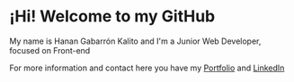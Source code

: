 <h1>¡Hi! Welcome to my GitHub</h1>
<p>My name is Hanan Gabarrón Kalito and I'm a Junior Web Developer, focused on Front-end</p>
<p>For more information and contact here you have my <a href="https://portfolio-hanangk.vercel.app">Portfolio</a> and <a href="https://linkedin.com/in/hanangabarron">LinkedIn</a></p>
